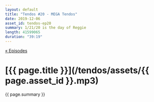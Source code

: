 ```yaml
---
layout: default
title: "Tendos #20 - MEGA Tendos"
date: 2019-12-06
asset_id: tendos-ep20
summary: 1/21/20 is the day of Reggie
length: 41599065
duration: "39:19"
---
```

[« Episodes](/tendos/episodes)

# [{{ page.title }}](/tendos/assets/{{ page.asset_id }}.mp3)
{{ page.summary }}
